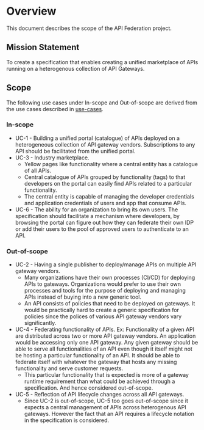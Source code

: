 # Overview
This document describes the scope of the API Federation project.

## Mission Statement
To create a specification that enables creating a unified marketplace of APIs running on a heterogenous collection of API Gateways.

## Scope

The following use cases under In-scope and Out-of-scope are derived from the use cases described in [use-cases](../use-cases).
### In-scope
* UC-1 - Building a unified portal (catalogue) of APIs deployed on a heterogeneous collection of API gateway vendors. Subscriptions to any API should be facilitated from the unified portal.
* UC-3 - Industry marketplace. 
    - Yellow pages like functionality where a central entity has a catalogue of all APIs. 
    - Central catalogue of APIs grouped by functionality (tags) to that developers on the portal can easily find APIs related to a particular functionality. 
    - The central entity is capable of managing the developer credentials and application credentials of users and app that consume APIs.
* UC-6 - The ability for an organization to bring its own users. The specification should facilitate a mechanism where developers, by browsing the portal can figure out how they can federate their own IDP or add their users to the pool of approved users to authenticate to an API.


### Out-of-scope
* UC-2 - Having a single publisher to deploy/manage APIs on multiple API gateway vendors. 
    - Many organizations have their own processes (CI/CD) for deploying APIs to gateways. Organizations would prefer to use their own processes and tools for the purpose of deploying and managing APIs instead of buying into a new generic tool.
    - An API consists of policies that need to be deployed on gateways. It would be practically hard to create a generic specification for policies since the polices of various API gateway vendors vary significantly.
* UC-4 - Federating functionality of APIs. Ex: Functionality of a given API are distributed across two or more API gateway vendors. An application would be accessing only one API gateway. Any given gateway should be able to serve all functionalities of an API even though it itself might not be hosting a particular functionality of an API. It should be able to federate itself with whatever the gateway that hosts any missing functionality and serve customer requests.
    - This particular functionality that is expected is more of a gateway runtime requirement than what could be achieved through a specification. And hence considered out-of-scope.
* UC-5 - Reflection of API lifecycle changes across all API gateways.
    - Since UC-2 is out-of-scope, UC-5 too goes out-of-scope since it expects a central management of APIs across heterogenous API gateways. However the fact that an API requires a lifecycle notation in the specification is considered.


